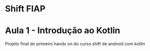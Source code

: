 # Shift FIAP
# Aula 1 - Introdução ao Kotlin

Projeto final do primeiro hands on do curso shift de android com kotlin
